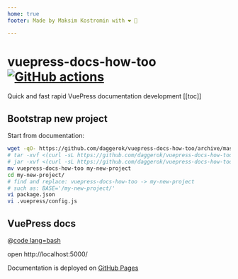 ```yaml
---
home: true
footer: Made by Maksim Kostromin with ❤️ 🤘

---
```


# vuepress-docs-how-too [![GitHub actions](https://github.com/daggerok/vuepress-docs-how-too/actions/workflows/ci.yaml/badge.svg)](https://github.com/daggerok/vuepress-docs-how-too/actions/workflows/ci.yaml)

Quick and fast rapid VuePress documentation development
[[toc]]

<!--
## Table of Content
* [VuePress docs](#vuepress-docs)
-->

## Bootstrap new project

Start from documentation:

```bash
wget -qO- https://github.com/daggerok/vuepress-docs-how-too/archive/master.zip | tar xvf -
# tar -xvf <(curl -sL https://github.com/daggerok/vuepress-docs-how-too/archive/master.zip)
# jar -xvf <(curl -sL https://github.com/daggerok/vuepress-docs-how-too/archive/master.zip)
mv vuepress-docs-how-too my-new-project
cd my-new-project/
# find and replace: vuepress-docs-how-too -> my-new-project
# such as: BASE='/my-new-project/'
vi package.json
vi .vuepress/config.js
```

## VuePress docs

@[code lang=bash](@/code-snippet.sh)

open http://localhost:5000/

Documentation is deployed on [GitHub Pages](https://daggerok.github.io/vuepress-docs-how-too/)
